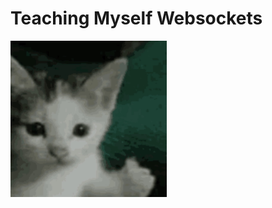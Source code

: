 ﻿# Teaching Myself Websockets

<img src="app\assets\kitty.png" width=250 height=250 alt="MusicReviewApp Home Page">
